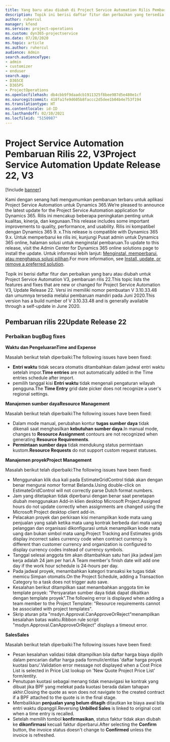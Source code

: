 ```yaml
---
title: Yang baru atau diubah di Project Service Automation Rilis Pembaruan 22, V3
description: Topik ini berisi daftar fitur dan perbaikan yang tersedia di Project Service Automation V3, pembaruan rilis 22, V3.
author: ruhercul
manager: kfend
ms.service: project-operations
ms.custom: dyn365-projectservice
ms.date: 07/28/2020
ms.topic: article
ms.author: ruhercul
audience: Admin
search.audienceType:
- admin
- customizer
- enduser
search.app:
- D365CE
- D365PS
- ProjectOperations
ms.openlocfilehash: db4cbb9f9daadcb1911325f8bee987d5e480e1cf
ms.sourcegitcommit: 418fa1fe9d605b8faccc2d5dee1b04b4e753f194
ms.translationtype: HT
ms.contentlocale: id-ID
ms.lasthandoff: 02/10/2021
ms.locfileid: "5150987"
---
```

# <a name="project-service-automation-update-release-22-v3"></a><span data-ttu-id="7b6ae-103">Project Service Automation Pembaruan Rilis 22, V3</span><span class="sxs-lookup"><span data-stu-id="7b6ae-103">Project Service Automation Update Release 22, V3</span></span>

[!include [banner](../includes/psa-now-project-operations.md)]

<span data-ttu-id="7b6ae-104">Kami dengan senang hati mengumumkan pembaruan terbaru untuk aplikasi Project Service Automation untuk Dynamics 365.</span><span class="sxs-lookup"><span data-stu-id="7b6ae-104">We’re pleased to announce the latest update for the Project Service Automation application for Dynamics 365.</span></span> <span data-ttu-id="7b6ae-105">Rilis ini mencakup beberapa peningkatan penting untuk kualitas, kinerja, dan kegunaan.</span><span class="sxs-lookup"><span data-stu-id="7b6ae-105">This release includes some important improvements to quality, performance, and usability.</span></span> <span data-ttu-id="7b6ae-106">Rilis ini kompatibel dengan Dynamics 365 9. x.</span><span class="sxs-lookup"><span data-stu-id="7b6ae-106">This release is compatible with Dynamics 365 9.x.</span></span> <span data-ttu-id="7b6ae-107">Untuk memperbarui ke rilis ini, kunjungi Pusat admin untuk Dynamics 365 online, halaman solusi untuk menginstal pembaruan.</span><span class="sxs-lookup"><span data-stu-id="7b6ae-107">To update to this release, visit the Admin Center for Dynamics 365 online solutions page to install the update.</span></span> <span data-ttu-id="7b6ae-108">Untuk informasi lebih lanjut: [Menginstal, memperbarui, atau menghapus solusi pilihan](https://docs.microsoft.com/power-platform/admin/install-remove-preferred-solution).</span><span class="sxs-lookup"><span data-stu-id="7b6ae-108">For more information, see [Install, update, or remove a preferred solution](https://docs.microsoft.com/power-platform/admin/install-remove-preferred-solution).</span></span>

<span data-ttu-id="7b6ae-109">Topik ini berisi daftar fitur dan perbaikan yang baru atau diubah untuk Project Service Automation V3, pembaruan rilis 22.</span><span class="sxs-lookup"><span data-stu-id="7b6ae-109">This topic lists the features and fixes that are new or changed for Project Service Automation V3, Update Release 22.</span></span> <span data-ttu-id="7b6ae-110">Versi ini memiliki nomor pembuatan V 3.10.33.48 dan umumnya tersedia melalui pembaruan mandiri pada Juni 2020.</span><span class="sxs-lookup"><span data-stu-id="7b6ae-110">This version has a build number of V 3.10.33.48 and is generally available through a self-update in June 2020.</span></span>

## <a name="update-release-22"></a><span data-ttu-id="7b6ae-111">Pembaruan rilis 22</span><span class="sxs-lookup"><span data-stu-id="7b6ae-111">Update Release 22</span></span>

### <a name="bug-fixes"></a><span data-ttu-id="7b6ae-112">Perbaikan bug</span><span class="sxs-lookup"><span data-stu-id="7b6ae-112">Bug fixes</span></span>



<span data-ttu-id="7b6ae-113">**Waktu dan Pengeluaran**</span><span class="sxs-lookup"><span data-stu-id="7b6ae-113">**Time and Expense**</span></span>

<span data-ttu-id="7b6ae-114">Masalah berikut telah diperbaiki:</span><span class="sxs-lookup"><span data-stu-id="7b6ae-114">The following issues have been fixed:</span></span>

- <span data-ttu-id="7b6ae-115">**Entri waktu** tidak secara otomatis ditambahkan dalam jadwal entri waktu setelah impor.</span><span class="sxs-lookup"><span data-stu-id="7b6ae-115">**Time entries** are not automatically added in the Time entries schedule after import.</span></span>
- <span data-ttu-id="7b6ae-116">pemilih tanggal kisi **Entri waktu** tidak mengenali pengaturan wilayah pengguna.</span><span class="sxs-lookup"><span data-stu-id="7b6ae-116">The **Time Entry** grid date picker does not recognize a user's regional settings.</span></span>

<span data-ttu-id="7b6ae-117">**Manajemen sumber daya**</span><span class="sxs-lookup"><span data-stu-id="7b6ae-117">**Resource Management**</span></span>

<span data-ttu-id="7b6ae-118">Masalah berikut telah diperbaiki:</span><span class="sxs-lookup"><span data-stu-id="7b6ae-118">The following issues have been fixed:</span></span>

- <span data-ttu-id="7b6ae-119">Dalam mode manual, perubahan kontur **tugas sumber daya** tidak dikenali saat menghasilkan **kebutuhan sumber daya**.</span><span class="sxs-lookup"><span data-stu-id="7b6ae-119">In manual mode, changes to **Resource Assignment** contours are not recognized when generating **Resource Requirements**.</span></span>
- <span data-ttu-id="7b6ae-120">**Permintaan sumber daya** tidak mendukung status permintaan kustom.</span><span class="sxs-lookup"><span data-stu-id="7b6ae-120">**Resource Requests** do not support custom request statuses.</span></span>

<span data-ttu-id="7b6ae-121">**Manajemen proyek**</span><span class="sxs-lookup"><span data-stu-id="7b6ae-121">**Project Management**</span></span>

<span data-ttu-id="7b6ae-122">Masalah berikut telah diperbaiki:</span><span class="sxs-lookup"><span data-stu-id="7b6ae-122">The following issues have been fixed:</span></span>

- <span data-ttu-id="7b6ae-123">Menggunakan klik dua kali pada EstimateGridControl tidak akan dengan benar mengurai nomor format Belanda.</span><span class="sxs-lookup"><span data-stu-id="7b6ae-123">Using double-click on EstimateGridControl will not correctly parse Dutch format numbers.</span></span>
- <span data-ttu-id="7b6ae-124">Jam yang ditetapkan tidak diperbarui dengan benar saat penetapan diubah menggunakan Add-in klien desktop Microsoft Project.</span><span class="sxs-lookup"><span data-stu-id="7b6ae-124">Assigned hours do not update correctly when assignments are changed using the Microsoft Project desktop client add-in.</span></span>
- <span data-ttu-id="7b6ae-125">Pelacakan proyek dan perkiraan kisi menampilkan kode mata uang penjualan yang salah ketika mata uang kontrak berbeda dari mata uang pelanggan dan organisasi dikonfigurasi untuk menampilkan kode mata uang dan bukan simbol mata uang.</span><span class="sxs-lookup"><span data-stu-id="7b6ae-125">Project Tracking and Estimates grids display incorrect sales currency code when contract currency is different than customer currency and organization is configured to display currency codes instead of currency symbols.</span></span>
- <span data-ttu-id="7b6ae-126">Tanggal selesai anggota tim akan ditambahkan satu hari jika jadwal jam kerja adalah 24 jam per hari.</span><span class="sxs-lookup"><span data-stu-id="7b6ae-126">A Team member's finish date will add one day if the work hour schedule is 24-hours per day.</span></span>
- <span data-ttu-id="7b6ae-127">Pada jadwal proyek, menambahkan kategori transaksi ke tugas tidak memicu Simpan otomatis.</span><span class="sxs-lookup"><span data-stu-id="7b6ae-127">On the Project Schedule, adding a Transaction Category to a task does not trigger auto save.</span></span>
- <span data-ttu-id="7b6ae-128">Kesalahan berikut ditampilkan saat menambahkan anggota tim ke template proyek: "Persyaratan sumber daya tidak dapat dikaitkan dengan template proyek".</span><span class="sxs-lookup"><span data-stu-id="7b6ae-128">The following error is displayed when adding a team member to the Project Template: "Resource requirements cannot be associated with project templates".</span></span> 
- <span data-ttu-id="7b6ae-129">Skrip aturan pita "msdyn.Approval.CanApproveOrReject"menampilkan kesalahan batas waktu.</span><span class="sxs-lookup"><span data-stu-id="7b6ae-129">Ribbon rule script "msdyn.Approval.CanApproveOrReject" displays a timeout error.</span></span>

<span data-ttu-id="7b6ae-130">**Sales**</span><span class="sxs-lookup"><span data-stu-id="7b6ae-130">**Sales**</span></span>

<span data-ttu-id="7b6ae-131">Masalah berikut telah diperbaiki:</span><span class="sxs-lookup"><span data-stu-id="7b6ae-131">The following issues have been fixed:</span></span>

- <span data-ttu-id="7b6ae-132">Pesan kesalahan validasi tidak ditampilkan bila daftar harga biaya dipilih dalam pencarian daftar harga pada formulir/entitas 'daftar harga proyek kuotasi baru'.</span><span class="sxs-lookup"><span data-stu-id="7b6ae-132">Validation error message not displayed when a Cost Price List is selected in Price List lookup on 'New Quote Project Price List' form/entity.</span></span>
- <span data-ttu-id="7b6ae-133">Penutupan kuotasi sebagai menang tidak menavigasi ke kontrak yang dibuat jika BPF yang melekat pada kuotasi berada dalam tahapan akhir.</span><span class="sxs-lookup"><span data-stu-id="7b6ae-133">Closing the quote as won does not navigate to the created contract if a BPF attached to the quote is in the final stage.</span></span>
- <span data-ttu-id="7b6ae-134">Membalikkan **penjualan yang belum ditagih** ditautkan ke biaya awal bila entri waktu dipanggil.</span><span class="sxs-lookup"><span data-stu-id="7b6ae-134">Reversing **Unbilled Sales** is linked to original cost when a time entry is recalled.</span></span>
- <span data-ttu-id="7b6ae-135">Setelah memilih tombol **konfirmasikan**, status faktur tidak akan diubah ke **dikonfirmasi** kecuali faktur diperbarui.</span><span class="sxs-lookup"><span data-stu-id="7b6ae-135">After selecting the **Confirm** button, the invoice status doesn't change to **Confirmed** unless the invoice is refreshed.</span></span>
